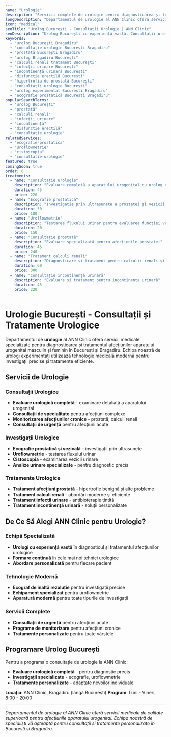 ```yaml
---
name: "Urologie"
description: "Servicii complete de urologie pentru diagnosticarea și tratamentul afecțiunilor aparatului urogenital"
longDescription: "Departamentul de urologie al ANN Clinic oferă servicii medicale specializate pentru diagnosticarea și tratamentul afecțiunilor aparatului urogenital masculin și feminin. Echipa noastră de urologi experimentați din București utilizează tehnologie medicală modernă pentru investigații precise și tratamente eficiente."
icon: "medical"
seoTitle: "Urolog București - Consultații Urologie | ANN Clinic"
seoDescription: "Urolog București cu experiență vastă. Consultații urologie, prostată, calculi renali, infecții urinare. Programează-te la ANN Clinic Bragadiru."
keywords:
  - "urolog București Bragadiru"
  - "consultație urologie București Bragadiru"
  - "prostată București Bragadiru"
  - "urolog Bragadiru București"
  - "calculi renali tratament București"
  - "infecții urinare București"
  - "incontinență urinară București"
  - "disfuncție erectilă București"
  - "hipertrofia de prostată București"
  - "consultații urologie București"
  - "urolog experimentat București Bragadiru"
  - "ecografie prostatică București Bragadiru"
popularSearchTerms:
  - "urolog București"
  - "prostată"
  - "calculi renali"
  - "infecții urinare"
  - "incontinență"
  - "disfuncție erectilă"
  - "consultație urologie"
relatedServices:
  - "ecografie-prostatica"
  - "uroflowmetrie"
  - "cistoscopia"
  - "consultatie-urologie"
featured: true
comingSoon: true
order: 6
treatments:
  - name: "Consultație urologie"
    description: "Evaluare completă a aparatului urogenital cu urolog experimentat"
    duration: 45
    price: 220
  - name: "Ecografie prostatică"
    description: "Investigație prin ultrasunete a prostatei și vezicii urinare"
    duration: 30
    price: 180
  - name: "Uroflowmetrie"
    description: "Testarea fluxului urinar pentru evaluarea funcției vezicii"
    duration: 20
    price: 150
  - name: "Consultație prostată"
    description: "Evaluare specializată pentru afecțiunile prostatei"
    duration: 45
    price: 240
  - name: "Tratament calculi renali"
    description: "Diagnosticare și tratament pentru calculii renali și ureterali"
    duration: 60
    price: 300
  - name: "Consultație incontinență urinară"
    description: "Evaluare și tratament pentru incontinența urinară"
    duration: 45
    price: 220
---
```


# Urologie București - Consultații și Tratamente Urologice

Departamentul de **urologie** al ANN Clinic oferă servicii medicale specializate pentru diagnosticarea și tratamentul afecțiunilor aparatului urogenital masculin și feminin în București și Bragadiru. Echipa noastră de urologi experimentați utilizează tehnologie medicală modernă pentru investigații precise și tratamente eficiente.

## Servicii de Urologie

### Consultații Urologice

- **Evaluare urologică completă** - examinare detaliată a aparatului urogenital
- **Consultații de specialitate** pentru afecțiuni complexe
- **Monitorizarea afecțiunilor cronice** - prostată, calculi renali
- **Consultații de urgență** pentru afecțiuni acute

### Investigații Urologice

- **Ecografie prostatică și vezicală** - investigații prin ultrasunete
- **Uroflowmetrie** - testarea fluxului urinar
- **Cistoscopia** - examinarea vezicii urinare
- **Analize urinare specializate** - pentru diagnostic precis

### Tratamente Urologice

- **Tratament afecțiuni prostată** - hipertrofie benignă și alte probleme
- **Tratament calculi renali** - abordări moderne și eficiente
- **Tratament infecții urinare** - antibioterapie țintită
- **Tratament incontinență urinară** - soluții personalizate

## De Ce Să Alegi ANN Clinic pentru Urologie?

### Echipă Specializată

- **Urologi cu experiență vastă** în diagnosticul și tratamentul afecțiunilor urologice
- **Formare continuă** în cele mai noi tehnici urologice
- **Abordare personalizată** pentru fiecare pacient

### Tehnologie Modernă

- **Ecograf de înaltă rezoluție** pentru investigații precise
- **Echipament specializat** pentru uroflowmetrie
- **Aparatură modernă** pentru toate tipurile de investigații

### Servicii Complete

- **Consultații de urgență** pentru afecțiuni acute
- **Programe de monitorizare** pentru afecțiuni cronice
- **Tratamente personalizate** pentru toate vârstele

## Programare Urolog București

Pentru a programa o consultație de urologie la ANN Clinic:

- **Evaluare urologică completă** - pentru diagnostic precis
- **Investigații specializate** - ecografie, uroflowmetrie
- **Tratamente personalizate** - adaptate nevoilor individuale

**Locația**: ANN Clinic, Bragadiru (lângă București)
**Program**: Luni - Vineri, 8:00 - 20:00

---

_Departamentul de urologie al ANN Clinic oferă servicii medicale de calitate superioară pentru afecțiunile aparatului urogenital. Echipa noastră de specialiști vă așteaptă pentru consultații și tratamente personalizate în București și Bragadiru._
